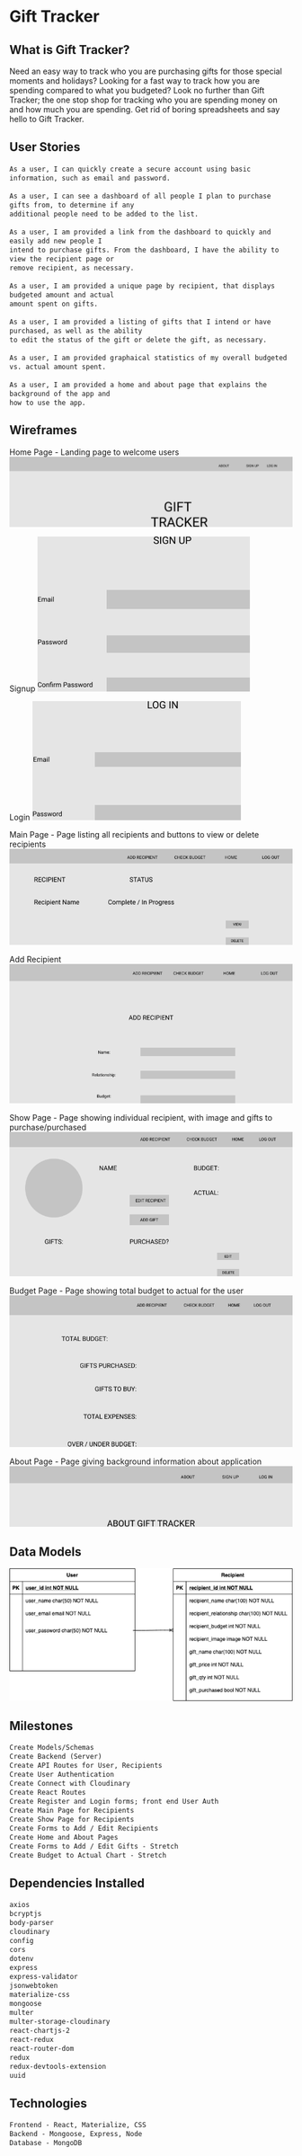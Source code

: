 # Gift Tracker
## What is Gift Tracker?
Need an easy way to track who you are purchasing gifts for those special moments and holidays?  Looking for a fast way to track how you are spending compared to what you budgeted? Look no further than Gift Tracker; the one stop shop for tracking who you are spending money on and how much you are spending.  Get rid of boring spreadsheets and say hello to Gift Tracker.

## User Stories

```
As a user, I can quickly create a secure account using basic information, such as email and password. 

As a user, I can see a dashboard of all people I plan to purchase gifts from, to determine if any 
additional people need to be added to the list. 

As a user, I am provided a link from the dashboard to quickly and easily add new people I
intend to purchase gifts. From the dashboard, I have the ability to view the recipient page or
remove recipient, as necessary.

As a user, I am provided a unique page by recipient, that displays budgeted amount and actual
amount spent on gifts.

As a user, I am provided a listing of gifts that I intend or have purchased, as well as the ability
to edit the status of the gift or delete the gift, as necessary.

As a user, I am provided graphaical statistics of my overall budgeted vs. actual amount spent.

As a user, I am provided a home and about page that explains the background of the app and 
how to use the app.

```

## Wireframes

Home Page - Landing page to welcome users
![image](./assets/Home.png)

Signup 
![image](./assets/SignUp.png)

Login
![image](./assets/LogIn.png)

Main Page - Page listing all recipients and buttons to view or delete recipients
![image](./assets/Main.png)

Add Recipient
![image](./assets/AddRecipient.png)

Show Page - Page showing individual recipient, with image and gifts to purchase/purchased
![image](./assets/Show.png)

Budget Page - Page showing total budget to actual for the user
![image](./assets/Budget.png)

About Page - Page giving background information about application
![image](./assets/About.png)


## Data Models
![image](./assets/Gift_Tracker.png)


## Milestones

```
Create Models/Schemas
Create Backend (Server)
Create API Routes for User, Recipients
Create User Authentication
Create Connect with Cloudinary
Create React Routes
Create Register and Login forms; front end User Auth
Create Main Page for Recipients 
Create Show Page for Recipients
Create Forms to Add / Edit Recipients
Create Home and About Pages
Create Forms to Add / Edit Gifts - Stretch
Create Budget to Actual Chart - Stretch

```

## Dependencies Installed

```
axios
bcryptjs
body-parser
cloudinary
config
cors
dotenv
express
express-validator
jsonwebtoken
materialize-css
mongoose
multer
multer-storage-cloudinary
react-chartjs-2
react-redux
react-router-dom
redux
redux-devtools-extension
uuid

```

## Technologies

```
Frontend - React, Materialize, CSS
Backend - Mongoose, Express, Node
Database - MongoDB

```